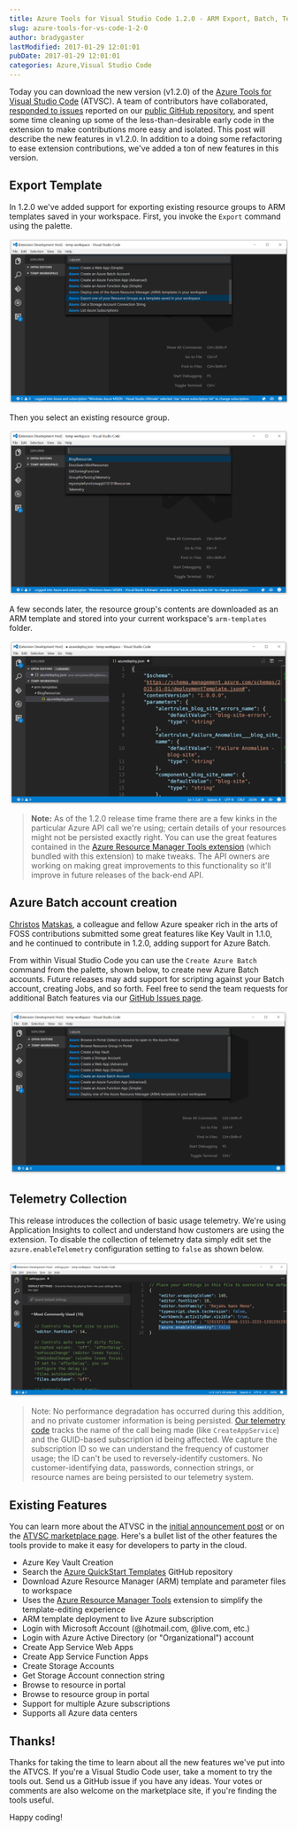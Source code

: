 ```yaml
---
title: Azure Tools for Visual Studio Code 1.2.0 - ARM Export, Batch, Telemetry
slug: azure-tools-for-vs-code-1-2-0
author: bradygaster
lastModified: 2017-01-29 12:01:01
pubDate: 2017-01-29 12:01:01
categories: Azure,Visual Studio Code
---
```


Today you can download the new version (v1.2.0) of the [Azure Tools for Visual Studio Code](http://aka.ms/vscodeazuretools) (ATVSC). A team of contributors have collaborated, [responded to issues](https://github.com/bradygaster/azure-tools-vscode/issues?q=is%3Aissue+is%3Aclosed) reported on our [public GitHub repository](https://github.com/bradygaster/azure-tools-vscode), and spent some time cleaning up some of the less-than-desirable early code in the extension to make contributions more easy and isolated. This post will describe the new features in v1.2.0. In addition to a doing some refactoring to ease extension contributions, we've added a ton of new features in this version. 

## Export Template

In 1.2.0 we've added support for exporting existing resource groups to ARM templates saved in your workspace. First, you invoke the `Export` command using the palette. 

![Export command](media/Screenshot_162.png)

Then you select an existing resource group. 

![Select a resource group](media/Screenshot_163.png)

A few seconds later, the resource group's contents are downloaded as an ARM template and stored into your current workspace's `arm-templates` folder. 

![Export command](media/Screenshot_164.png)

> **Note:** As of the 1.2.0 release time frame there are a few kinks in the particular Azure API call we're using; certain details of your resources might not be persisted exactly right. You can use the great features contained in the [Azure Resource Manager Tools extension](https://marketplace.visualstudio.com/items?itemName=msazurermtools.azurerm-vscode-tools) (which bundled with this extension) to make tweaks. The API owners are working on making great improvements to this functionality so it'll improve in future releases of the back-end API.

## Azure Batch account creation
[Christos](https://twitter.com/ChristosMatskas) [Matskas](https://cmatskas.com/), a colleague and fellow Azure speaker rich in the arts of FOSS contributions submitted some great features like Key Vault in 1.1.0, and he continued to contribute in 1.2.0, adding support for Azure Batch. 

From within Visual Studio Code you can use the `Create Azure Batch` command from the palette, shown below, to create new Azure Batch accounts. Future releases may add support for scripting against your Batch account, creating Jobs, and so forth. Feel free to send the team requests for additional Batch features via our [GitHub Issues page](https://github.com/bradygaster/azure-tools-vscode/issues).

![Create Key Vault](media/Screenshot_161.png)

## Telemetry Collection
This release introduces the collection of basic usage telemetry. We're using Application Insights to collect and understand how customers are using the extension. To disable the collection of telemetry data simply edit set the `azure.enableTelemetry` configuration setting to `false` as shown below. 

![How to disable usage telemetry](media/Screenshot_165.png)

> Note: No performance degradation has occurred during this addition, and no private customer information is being persisted. [Our telemetry code](https://github.com/bradygaster/azure-tools-vscode/blob/master/src/telemetry.js) tracks the name of the call being made (like `CreateAppService`) and the GUID-based subscription id being affected. We capture the subscription ID so we can understand the frequency of customer usage; the ID can't be used to reversely-identify customers. No customer-identifying data, passwords, connection strings, or resource names are being persisted to our telemetry system. 

## Existing Features
You can learn more about the ATVSC in the [initial announcement post](/posts/announcing-azure-tools-for-visual-studio-code) or on the [ATVSC marketplace page](http://aka.ms/vscodeazuretools). Here's a bullet list of the other features the tools provide to make it easy for developers to party in the cloud. 

- Azure Key Vault Creation
- Search the [Azure QuickStart Templates](https://github.com/Azure/azure-quickstart-templates) GitHub repository
- Download Azure Resource Manager (ARM) template and parameter files to workspace
- Uses the [Azure Resource Manager Tools](https://marketplace.visualstudio.com/items?itemName=msazurermtools.azurerm-vscode-tools) extension to simplify the template-editing experience
- ARM template deployment to live Azure subscription
- Login with Microsoft Account (@hotmail.com, @live.com, etc.)
- Login with Azure Active Directory (or "Organizational") account
- Create App Service Web Apps
- Create App Service Function Apps
- Create Storage Accounts
- Get Storage Account connection string
- Browse to resource in portal
- Browse to resource group in portal
- Support for multiple Azure subscriptions
- Supports all Azure data centers

## Thanks!
Thanks for taking the time to learn about all the new features we've put into the ATVCS. If you're a Visual Studio Code user, take a moment to try the tools out. Send us a GitHub issue if you have any ideas. Your votes or comments are also welcome on the marketplace site, if you're finding the tools useful. 

Happy coding!